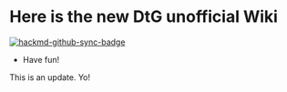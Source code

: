 # Here is the new DtG unofficial Wiki

[![hackmd-github-sync-badge](https://hackmd.io/AxDtVOyZRIS7S-ZXnv2dSQ/badge)](https://hackmd.io/AxDtVOyZRIS7S-ZXnv2dSQ)


* Have fun!

This is an update. Yo!